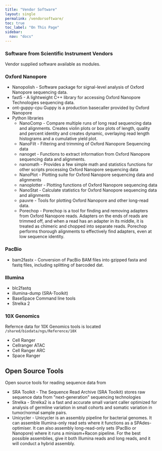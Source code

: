 ```yaml
---
title: "Vendor Software"
layout: single
permalink: /vendorsoftware/
toc: true
toc_label: "On This Page"
sidebar:
  nav: "docs"
---
```


### Software from Scientific Instrument Vendors 

Vendor supplied software available as modules.

### Oxford Nanopore
 - Nanopolish - Software package for signal-level analysis of Oxford Nanopore sequencing data.
 - fast5 - A lightweight C++ library for accessing Oxford Nanopore Technologies sequencing data.
 - ont-guppy-cpu  Guppy is a production basecaller provided by Oxford Nanopore
 - Python libraries
    - NanoComp - Compare multiple runs of long read sequencing data and alignments. Creates violin plots or box plots of length, quality and percent identity and creates dynamic, overlaying read length histograms and a cumulative yield plot.
    - NanoFilt - Filtering and trimming of Oxford Nanopore Sequencing data
    - nanoget - Functions to extract information from Oxford Nanopore sequencing data and alignments.
    - nanomath - Provides a few simple math and statistics functions for other scripts processing Oxford Nanopore sequencing data
    - NanoPlot - Plotting suite for Oxford Nanopore sequencing data and alignments
    - nanoplotter - Plotting functions of Oxford Nanopore sequencing data
    - NanoStat - Calculate statistics for Oxford Nanopore sequencing data and alignments
    - pauvre - Tools for plotting Oxford Nanopore and other long-read data.
    - Porechop - Porechop is a tool for finding and removing adapters from Oxford Nanopore reads. Adapters on the ends of reads are trimmed off, and when a read has an adapter in its middle, it is treated as chimeric and chopped into separate reads. Porechop performs thorough alignments to effectively find adapters, even at low sequence identity.


### PacBio
 - bam2fastx - Conversion of PacBio BAM files into gzipped fasta and fastq files, including splitting of barcoded dat.

### Illumina
 - blc2fastq
 - illumina-dump (SRA-Toolkit)
 - BaseSpace Command line tools
 - Strelka 2

### 10X Genomics
Refernce data for 10X Genomics tools is located `/shared/biodata/ngs/Reference/10X`
 - Cell Ranger
 - Cellranger ATAC 
 - Cell Ranger ARC
 - Space Ranger

## Open Source Tools
Open source tools for reading sequence data from 
 - SRA Toolkit - The Sequence Read Archive (SRA Toolkit) stores raw sequence data from "next-generation" sequencing technologies
 - Strelka - Strelka2 is a fast and accurate small variant caller
 optimized for analysis of germline variation in small cohorts and
 somatic variation in tumor/normal sample pairs.
 - Unicycler - Unicycler is an assembly pipeline for bacterial genomes. It can assemble Illumina-only read sets where it functions as a SPAdes-optimiser. It can also assembly long-read-only sets (PacBio or Nanopore) where it runs a miniasm+Racon pipeline. For the best possible assemblies, give it both Illumina reads and long reads, and it will conduct a hybrid assembly.
